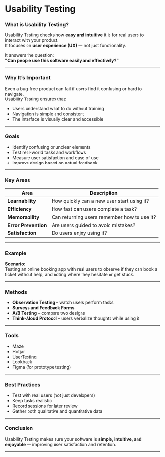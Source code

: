# Usability Testing

### What is Usability Testing?
Usability Testing checks how **easy and intuitive** it is for real users to interact with your product.  
It focuses on **user experience (UX)** — not just functionality.

It answers the question:  
**"Can people use this software easily and effectively?"**

---

### Why It’s Important
Even a bug-free product can fail if users find it confusing or hard to navigate.  
Usability Testing ensures that:
- Users understand what to do without training  
- Navigation is simple and consistent  
- The interface is visually clear and accessible  

---

### Goals
- Identify confusing or unclear elements  
- Test real-world tasks and workflows  
- Measure user satisfaction and ease of use  
- Improve design based on actual feedback  

---

### Key Areas
| Area | Description |
|-------|--------------|
| **Learnability** | How quickly can a new user start using it? |
| **Efficiency** | How fast can users complete a task? |
| **Memorability** | Can returning users remember how to use it? |
| **Error Prevention** | Are users guided to avoid mistakes? |
| **Satisfaction** | Do users enjoy using it? |

---

### Example
**Scenario:**  
Testing an online booking app with real users to observe if they can book a ticket without help, and noting where they hesitate or get stuck.

---

### Methods
- **Observation Testing** – watch users perform tasks  
- **Surveys and Feedback Forms**  
- **A/B Testing** – compare two designs  
- **Think-Aloud Protocol** – users verbalize thoughts while using it  

---

### Tools
- Maze  
- Hotjar  
- UserTesting  
- Lookback  
- Figma (for prototype testing)

---

### Best Practices
- Test with real users (not just developers)  
- Keep tasks realistic  
- Record sessions for later review  
- Gather both qualitative and quantitative data  

---

### Conclusion
Usability Testing makes sure your software is **simple, intuitive, and enjoyable** — improving user satisfaction and retention.

---
